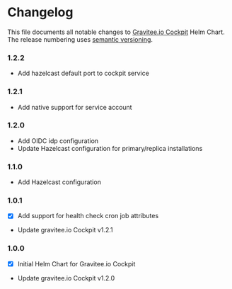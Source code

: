 # Changelog

This file documents all notable changes to [Gravitee.io Cockpit](https://github.com/gravitee-io/helm-charts/tree/master/cockpit) Helm Chart. The release numbering uses [semantic versioning](http://semver.org).

### 1.2.2

- Add hazelcast default port to cockpit service

### 1.2.1

- Add native support for service account

### 1.2.0

- Add OIDC idp configuration
- Update Hazelcast configuration for primary/replica installations

### 1.1.0

- Add Hazelcast configuration

### 1.0.1

- [X] Add support for health check cron job attributes
- Update gravitee.io Cockpit v1.2.1

### 1.0.0

- [X] Initial Helm Chart for Gravitee.io Cockpit

- Update gravitee.io Cockpit v1.2.0